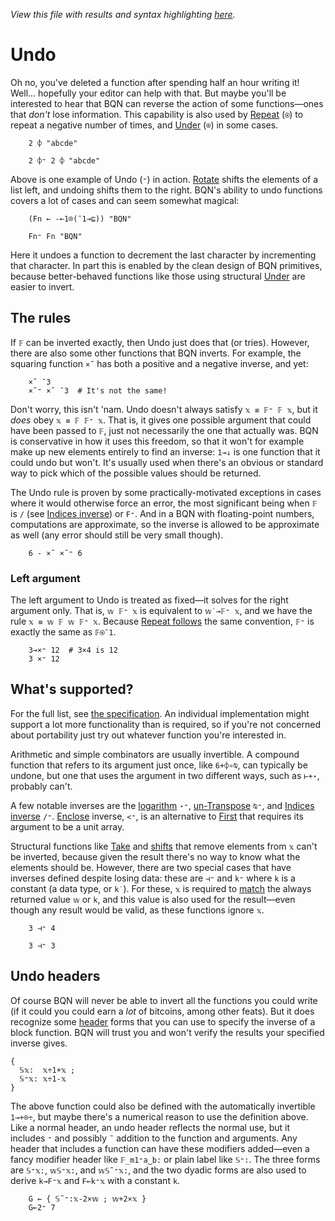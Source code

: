 *View this file with results and syntax highlighting [here](https://mlochbaum.github.io/BQN/doc/undo.html).*

# Undo

Oh no, you've deleted a function after spending half an hour writing it! Well… hopefully your editor can help with that. But maybe you'll be interested to hear that BQN can reverse the action of some functions—ones that *don't* lose information. This capability is also used by [Repeat](repeat.md) (`⍟`) to repeat a negative number of times, and [Under](under.md) (`⌾`) in some cases.

        2 ⌽ "abcde"

        2 ⌽⁼ 2 ⌽ "abcde"

Above is one example of Undo (`⁼`) in action. [Rotate](reverse.md) shifts the elements of a list left, and undoing shifts them to the right. BQN's ability to undo functions covers a lot of cases and can seem somewhat magical:

        (Fn ← -⟜1⌾(¯1⊸⊑)) "BQN"

        Fn⁼ Fn "BQN"

Here it undoes a function to decrement the last character by incrementing that character. In part this is enabled by the clean design of BQN primitives, because better-behaved functions like those using structural [Under](under.md) are easier to invert.

## The rules

If `𝔽` can be inverted exactly, then Undo just does that (or tries). However, there are also some other functions that BQN inverts. For example, the squaring function `×˜` has both a positive and a negative inverse, and yet:

        ×˜ ¯3
        ×˜⁼ ×˜ ¯3  # It's not the same!

Don't worry, this isn't 'nam. Undo doesn't always satisfy `𝕩 ≡ 𝔽⁼ 𝔽 𝕩`, but it *does* obey `𝕩 ≡ 𝔽 𝔽⁼ 𝕩`. That is, it gives one possible argument that could have been passed to `𝔽`, just not necessarily the one that actually was. BQN is conservative in how it uses this freedom, so that it won't for example make up new elements entirely to find an inverse: `1⊸↓` is one function that it could undo but won't. It's usually used when there's an obvious or standard way to pick which of the possible values should be returned.

The Undo rule is proven by some practically-motivated exceptions in cases where it would otherwise force an error, the most significant being when `𝔽` is `/` (see [Indices inverse](replicate.md#inverse)) or `F⁼`. And in a BQN with floating-point numbers, computations are approximate, so the inverse is allowed to be approximate as well (any error should still be very small though).

        6 - ×˜ ×˜⁼ 6

### Left argument

The left argument to Undo is treated as fixed—it solves for the right argument only. That is, `𝕨 𝔽⁼ 𝕩` is equivalent to `𝕨˙⊸𝔽⁼ 𝕩`, and we have the rule `𝕩 ≡ 𝕨 𝔽 𝕨 𝔽⁼ 𝕩`. Because [Repeat follows](repeat.md#left-argument) the same convention, `𝔽⁼` is exactly the same as `𝔽⍟¯1`.

        3⊸×⁼ 12  # 3×4 is 12
        3 ×⁼ 12

## What's supported?

For the full list, see [the specification](../spec/inferred.md#undo). An individual implementation might support a lot more functionality than is required, so if you're not concerned about portability just try out whatever function you're interested in.

Arithmetic and simple combinators are usually invertible. A compound function that refers to its argument just once, like `6+⌽∘⍉`, can typically be undone, but one that uses the argument in two different ways, such as `⊢+⋆`, probably can't.

A few notable inverses are the [logarithm](arithmetic.md#basic-arithmetic) `⋆⁼`, [un-Transpose](transpose.md) `⍉⁼`, and [Indices inverse](replicate.md#inverse) `/⁼`. [Enclose](enclose.md) inverse, `<⁼`, is an alternative to [First](pick.md#first) that requires its argument to be a unit array.

Structural functions like [Take](take.md) and [shifts](shift.md) that remove elements from `𝕩` can't be inverted, because given the result there's no way to know what the elements should be. However, there are two special cases that have inverses defined despite losing data: these are `⊣⁼` and `k⁼` where `k` is a constant (a data type, or `k˙`). For these, `𝕩` is required to [match](match.md) the always returned value `𝕨` or `k`, and this value is also used for the result—even though any result would be valid, as these functions ignore `𝕩`.

        3 ⊣⁼ 4

        3 ⊣⁼ 3

## Undo headers

Of course BQN will never be able to invert all the functions you could write (if it could you could earn a *lot* of bitcoins, among other feats). But it does recognize some [header](block.md#block-headers) forms that you can use to specify the inverse of a block function. BQN will trust you and won't verify the results your specified inverse gives.

    {
      𝕊𝕩:  𝕩÷1+𝕩 ;
      𝕊⁼𝕩: 𝕩÷1-𝕩
    }

The above function could also be defined with the automatically invertible `1⊸+⌾÷`, but maybe there's a numerical reason to use the definition above. Like a normal header, an undo header reflects the normal use, but it includes `⁼` and possibly `˜` addition to the function and arguments. Any header that includes a function can have these modifiers added—even a fancy modifier header like `𝔽_m1⁼a‿b:` or plain label like `𝕊⁼:`. The three forms are `𝕊⁼𝕩:`, `𝕨𝕊⁼𝕩:`, and `𝕨𝕊˜⁼𝕩:`, and the two dyadic forms are also used to derive `k⊸F⁼𝕩` and `F⟜k⁼𝕩` with a constant `k`.

        G ← { 𝕊˜⁼:𝕩-2×𝕨 ; 𝕨+2×𝕩 }
        G⟜2⁼ 7
